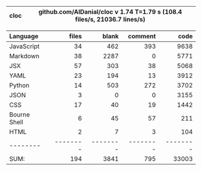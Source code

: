cloc|github.com/AlDanial/cloc v 1.74  T=1.79 s (108.4 files/s, 21036.7 lines/s)
--- | ---

Language|files|blank|comment|code
:-------|-------:|-------:|-------:|-------:
JavaScript|34|462|393|9638
Markdown|38|2287|0|5771
JSX|57|303|38|5068
YAML|23|194|13|3912
Python|14|503|272|3702
JSON|3|0|0|3155
CSS|17|40|19|1442
Bourne Shell|6|45|57|211
HTML|2|7|3|104
--------|--------|--------|--------|--------
SUM:|194|3841|795|33003
